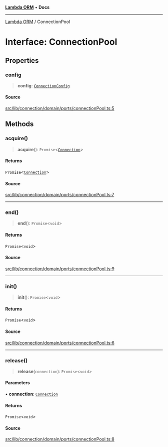[**Lambda ORM**](../README.md) • **Docs**

***

[Lambda ORM](../README.md) / ConnectionPool

# Interface: ConnectionPool

## Properties

### config

> **config**: [`ConnectionConfig`](ConnectionConfig.md)

#### Source

[src/lib/connection/domain/ports/connectionPool.ts:5](https://github.com/lambda-orm/lambdaorm/blob/2cf2f2464c4fe66901565772c5ae4881d9c605d1/src/lib/connection/domain/ports/connectionPool.ts#L5)

## Methods

### acquire()

> **acquire**(): `Promise`\<[`Connection`](Connection.md)\>

#### Returns

`Promise`\<[`Connection`](Connection.md)\>

#### Source

[src/lib/connection/domain/ports/connectionPool.ts:7](https://github.com/lambda-orm/lambdaorm/blob/2cf2f2464c4fe66901565772c5ae4881d9c605d1/src/lib/connection/domain/ports/connectionPool.ts#L7)

***

### end()

> **end**(): `Promise`\<`void`\>

#### Returns

`Promise`\<`void`\>

#### Source

[src/lib/connection/domain/ports/connectionPool.ts:9](https://github.com/lambda-orm/lambdaorm/blob/2cf2f2464c4fe66901565772c5ae4881d9c605d1/src/lib/connection/domain/ports/connectionPool.ts#L9)

***

### init()

> **init**(): `Promise`\<`void`\>

#### Returns

`Promise`\<`void`\>

#### Source

[src/lib/connection/domain/ports/connectionPool.ts:6](https://github.com/lambda-orm/lambdaorm/blob/2cf2f2464c4fe66901565772c5ae4881d9c605d1/src/lib/connection/domain/ports/connectionPool.ts#L6)

***

### release()

> **release**(`connection`): `Promise`\<`void`\>

#### Parameters

• **connection**: [`Connection`](Connection.md)

#### Returns

`Promise`\<`void`\>

#### Source

[src/lib/connection/domain/ports/connectionPool.ts:8](https://github.com/lambda-orm/lambdaorm/blob/2cf2f2464c4fe66901565772c5ae4881d9c605d1/src/lib/connection/domain/ports/connectionPool.ts#L8)
